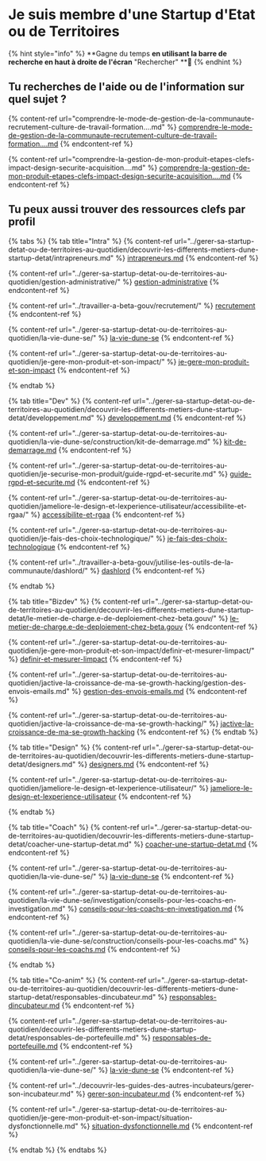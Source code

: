 # Je suis membre d'une Startup d'Etat ou de Territoires

{% hint style="info" %}
**Gagne du temps **en utilisant la barre de recherche en haut à droite de l'écran** "Rechercher" **🔎
{% endhint %}

## Tu recherches de l'aide ou de l'information sur quel sujet ?

{% content-ref url="comprendre-le-mode-de-gestion-de-la-communaute-recrutement-culture-de-travail-formation....md" %}
[comprendre-le-mode-de-gestion-de-la-communaute-recrutement-culture-de-travail-formation....md](comprendre-le-mode-de-gestion-de-la-communaute-recrutement-culture-de-travail-formation....md)
{% endcontent-ref %}

{% content-ref url="comprendre-la-gestion-de-mon-produit-etapes-clefs-impact-design-securite-acquisition....md" %}
[comprendre-la-gestion-de-mon-produit-etapes-clefs-impact-design-securite-acquisition....md](comprendre-la-gestion-de-mon-produit-etapes-clefs-impact-design-securite-acquisition....md)
{% endcontent-ref %}

## Tu peux aussi trouver des ressources clefs par profil 

{% tabs %}
{% tab title="Intra" %}
{% content-ref url="../gerer-sa-startup-detat-ou-de-territoires-au-quotidien/decouvrir-les-differents-metiers-dune-startup-detat/intrapreneurs.md" %}
[intrapreneurs.md](../gerer-sa-startup-detat-ou-de-territoires-au-quotidien/decouvrir-les-differents-metiers-dune-startup-detat/intrapreneurs.md)
{% endcontent-ref %}

{% content-ref url="../gerer-sa-startup-detat-ou-de-territoires-au-quotidien/gestion-administrative/" %}
[gestion-administrative](../gerer-sa-startup-detat-ou-de-territoires-au-quotidien/gestion-administrative/)
{% endcontent-ref %}

{% content-ref url="../travailler-a-beta-gouv/recrutement/" %}
[recrutement](../travailler-a-beta-gouv/recrutement/)
{% endcontent-ref %}

{% content-ref url="../gerer-sa-startup-detat-ou-de-territoires-au-quotidien/la-vie-dune-se/" %}
[la-vie-dune-se](../gerer-sa-startup-detat-ou-de-territoires-au-quotidien/la-vie-dune-se/)
{% endcontent-ref %}

{% content-ref url="../gerer-sa-startup-detat-ou-de-territoires-au-quotidien/je-gere-mon-produit-et-son-impact/" %}
[je-gere-mon-produit-et-son-impact](../gerer-sa-startup-detat-ou-de-territoires-au-quotidien/je-gere-mon-produit-et-son-impact/)
{% endcontent-ref %}


{% endtab %}

{% tab title="Dev" %}
{% content-ref url="../gerer-sa-startup-detat-ou-de-territoires-au-quotidien/decouvrir-les-differents-metiers-dune-startup-detat/developpement.md" %}
[developpement.md](../gerer-sa-startup-detat-ou-de-territoires-au-quotidien/decouvrir-les-differents-metiers-dune-startup-detat/developpement.md)
{% endcontent-ref %}

{% content-ref url="../gerer-sa-startup-detat-ou-de-territoires-au-quotidien/la-vie-dune-se/construction/kit-de-demarrage.md" %}
[kit-de-demarrage.md](../gerer-sa-startup-detat-ou-de-territoires-au-quotidien/la-vie-dune-se/construction/kit-de-demarrage.md)
{% endcontent-ref %}

{% content-ref url="../gerer-sa-startup-detat-ou-de-territoires-au-quotidien/je-securise-mon-produit/guide-rgpd-et-securite.md" %}
[guide-rgpd-et-securite.md](../gerer-sa-startup-detat-ou-de-territoires-au-quotidien/je-securise-mon-produit/guide-rgpd-et-securite.md)
{% endcontent-ref %}

{% content-ref url="../gerer-sa-startup-detat-ou-de-territoires-au-quotidien/jameliore-le-design-et-lexperience-utilisateur/accessibilite-et-rgaa/" %}
[accessibilite-et-rgaa](../gerer-sa-startup-detat-ou-de-territoires-au-quotidien/jameliore-le-design-et-lexperience-utilisateur/accessibilite-et-rgaa/)
{% endcontent-ref %}

{% content-ref url="../gerer-sa-startup-detat-ou-de-territoires-au-quotidien/je-fais-des-choix-technologique/" %}
[je-fais-des-choix-technologique](../gerer-sa-startup-detat-ou-de-territoires-au-quotidien/je-fais-des-choix-technologique/)
{% endcontent-ref %}

{% content-ref url="../travailler-a-beta-gouv/jutilise-les-outils-de-la-communaute/dashlord/" %}
[dashlord](../travailler-a-beta-gouv/jutilise-les-outils-de-la-communaute/dashlord/)
{% endcontent-ref %}


{% endtab %}

{% tab title="Bizdev" %}
{% content-ref url="../gerer-sa-startup-detat-ou-de-territoires-au-quotidien/decouvrir-les-differents-metiers-dune-startup-detat/le-metier-de-charge.e-de-deploiement-chez-beta.gouv/" %}
[le-metier-de-charge.e-de-deploiement-chez-beta.gouv](../gerer-sa-startup-detat-ou-de-territoires-au-quotidien/decouvrir-les-differents-metiers-dune-startup-detat/le-metier-de-charge.e-de-deploiement-chez-beta.gouv/)
{% endcontent-ref %}

{% content-ref url="../gerer-sa-startup-detat-ou-de-territoires-au-quotidien/je-gere-mon-produit-et-son-impact/definir-et-mesurer-limpact/" %}
[definir-et-mesurer-limpact](../gerer-sa-startup-detat-ou-de-territoires-au-quotidien/je-gere-mon-produit-et-son-impact/definir-et-mesurer-limpact/)
{% endcontent-ref %}

{% content-ref url="../gerer-sa-startup-detat-ou-de-territoires-au-quotidien/jactive-la-croissance-de-ma-se-growth-hacking/gestion-des-envois-emails.md" %}
[gestion-des-envois-emails.md](../gerer-sa-startup-detat-ou-de-territoires-au-quotidien/jactive-la-croissance-de-ma-se-growth-hacking/gestion-des-envois-emails.md)
{% endcontent-ref %}

{% content-ref url="../gerer-sa-startup-detat-ou-de-territoires-au-quotidien/jactive-la-croissance-de-ma-se-growth-hacking/" %}
[jactive-la-croissance-de-ma-se-growth-hacking](../gerer-sa-startup-detat-ou-de-territoires-au-quotidien/jactive-la-croissance-de-ma-se-growth-hacking/)
{% endcontent-ref %}
{% endtab %}

{% tab title="Design" %}
{% content-ref url="../gerer-sa-startup-detat-ou-de-territoires-au-quotidien/decouvrir-les-differents-metiers-dune-startup-detat/designers.md" %}
[designers.md](../gerer-sa-startup-detat-ou-de-territoires-au-quotidien/decouvrir-les-differents-metiers-dune-startup-detat/designers.md)
{% endcontent-ref %}

{% content-ref url="../gerer-sa-startup-detat-ou-de-territoires-au-quotidien/jameliore-le-design-et-lexperience-utilisateur/" %}
[jameliore-le-design-et-lexperience-utilisateur](../gerer-sa-startup-detat-ou-de-territoires-au-quotidien/jameliore-le-design-et-lexperience-utilisateur/)
{% endcontent-ref %}


{% endtab %}

{% tab title="Coach" %}
{% content-ref url="../gerer-sa-startup-detat-ou-de-territoires-au-quotidien/decouvrir-les-differents-metiers-dune-startup-detat/coacher-une-startup-detat.md" %}
[coacher-une-startup-detat.md](../gerer-sa-startup-detat-ou-de-territoires-au-quotidien/decouvrir-les-differents-metiers-dune-startup-detat/coacher-une-startup-detat.md)
{% endcontent-ref %}

{% content-ref url="../gerer-sa-startup-detat-ou-de-territoires-au-quotidien/la-vie-dune-se/" %}
[la-vie-dune-se](../gerer-sa-startup-detat-ou-de-territoires-au-quotidien/la-vie-dune-se/)
{% endcontent-ref %}

{% content-ref url="../gerer-sa-startup-detat-ou-de-territoires-au-quotidien/la-vie-dune-se/investigation/conseils-pour-les-coachs-en-investigation.md" %}
[conseils-pour-les-coachs-en-investigation.md](../gerer-sa-startup-detat-ou-de-territoires-au-quotidien/la-vie-dune-se/investigation/conseils-pour-les-coachs-en-investigation.md)
{% endcontent-ref %}

{% content-ref url="../gerer-sa-startup-detat-ou-de-territoires-au-quotidien/la-vie-dune-se/construction/conseils-pour-les-coachs.md" %}
[conseils-pour-les-coachs.md](../gerer-sa-startup-detat-ou-de-territoires-au-quotidien/la-vie-dune-se/construction/conseils-pour-les-coachs.md)
{% endcontent-ref %}


{% endtab %}

{% tab title="Co-anim" %}
{% content-ref url="../gerer-sa-startup-detat-ou-de-territoires-au-quotidien/decouvrir-les-differents-metiers-dune-startup-detat/responsables-dincubateur.md" %}
[responsables-dincubateur.md](../gerer-sa-startup-detat-ou-de-territoires-au-quotidien/decouvrir-les-differents-metiers-dune-startup-detat/responsables-dincubateur.md)
{% endcontent-ref %}

{% content-ref url="../gerer-sa-startup-detat-ou-de-territoires-au-quotidien/decouvrir-les-differents-metiers-dune-startup-detat/responsables-de-portefeuille.md" %}
[responsables-de-portefeuille.md](../gerer-sa-startup-detat-ou-de-territoires-au-quotidien/decouvrir-les-differents-metiers-dune-startup-detat/responsables-de-portefeuille.md)
{% endcontent-ref %}

{% content-ref url="../gerer-sa-startup-detat-ou-de-territoires-au-quotidien/la-vie-dune-se/" %}
[la-vie-dune-se](../gerer-sa-startup-detat-ou-de-territoires-au-quotidien/la-vie-dune-se/)
{% endcontent-ref %}

{% content-ref url="../decouvrir-les-guides-des-autres-incubateurs/gerer-son-incubateur.md" %}
[gerer-son-incubateur.md](../decouvrir-les-guides-des-autres-incubateurs/gerer-son-incubateur.md)
{% endcontent-ref %}

{% content-ref url="../gerer-sa-startup-detat-ou-de-territoires-au-quotidien/je-gere-mon-produit-et-son-impact/situation-dysfonctionnelle.md" %}
[situation-dysfonctionnelle.md](../gerer-sa-startup-detat-ou-de-territoires-au-quotidien/je-gere-mon-produit-et-son-impact/situation-dysfonctionnelle.md)
{% endcontent-ref %}


{% endtab %}
{% endtabs %}
